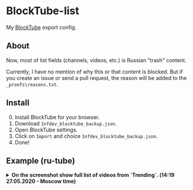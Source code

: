 # BlockTube-list
My [BlockTube](https://github.com/amitbl/blocktube) export config.

## About

Now, most of list fields (channels, videos, etc.) is Russian "trash" content.

Currently, I have no mention of why this or that content is blocked.
But if you create an issue or send a pull request, the reason will be added to the `_proofs\reasons.txt`.

## Install

0. Install BlockTube for your browser.
1. Download `1nfdev_blocktube_backup.json`.
2. Open BlockTube settings.
3. Click on `Import` and choice `1nfdev_blocktube_backup.json`.
4. Done!

## Example (ru-tube)

<details>
  <summary><b>On the screenshot show full list of videos from `Trending`. (‏‎14:19 27.05.2020 - Moscow time)</b></summary>
  <img src="./www/ru-tube-example.png" alt="">
</details>
